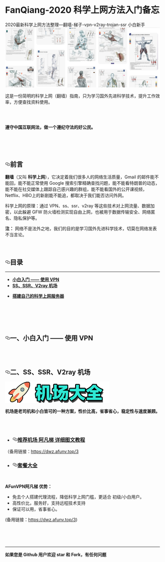 # FanQiang-2020 科学上网方法入门备忘
2020最新科学上网方法整理—翻墙-梯子-vpn-v2ray-trojan-ssr 小白新手
<a target="_blank" rel="noopener noreferrer" href="https://github.com/elvischao/FanQiang/blob/master/img/pinterest.png"><img src="https://github.com/elvischao/FanQiang/blob/master/img/pinterest.png" alt="" style="max-width:100%;"></a>
<p>这是一份简明的科学上网（翻墙）指南，只为学习国外先进科学技术，提升工作效率，方便查找资料使用。</p>
<br>
<br>
<p><strong>遵守中国互联网法，做一个遵纪守法的好公民。</strong></p>
<br>
<br>
<br>
<h2><a id="user-content-前言" class="anchor" aria-hidden="true" href="#前言"><svg class="octicon octicon-link" viewBox="0 0 16 16" version="1.1" width="16" height="16" aria-hidden="true"><path fill-rule="evenodd" d="M4 9h1v1H4c-1.5 0-3-1.69-3-3.5S2.55 3 4 3h4c1.45 0 3 1.69 3 3.5 0 1.41-.91 2.72-2 3.25V8.59c.58-.45 1-1.27 1-2.09C10 5.22 8.98 4 8 4H4c-.98 0-2 1.22-2 2.5S3 9 4 9zm9-3h-1v1h1c1 0 2 1.22 2 2.5S13.98 12 13 12H9c-.98 0-2-1.22-2-2.5 0-.83.42-1.64 1-2.09V6.25c-1.09.53-2 1.84-2 3.25C6 11.31 7.55 13 9 13h4c1.45 0 3-1.69 3-3.5S14.5 6 13 6z"></path></svg></a>前言</h2>
<p><strong>翻墙</strong>（又叫 <strong>科学上网</strong>），它决定着我们很多人的网络生活质量，Gmail 的邮件能不能回，能不能正常使用 Google 搜索引擎精确查找问题，能不能看特朗普的动态，能不能在社交媒体上跟踪自己感兴趣的群组，能不能看国外的公开课视频，Netflix、HBO上的新剧能不能追，都取决于我们能否访问外网。</p>
<p>科学上网的原理：通过 VPN、ss、ssr、v2ray 等这些技术对上网流量、数据加密，以此躲避 GFW 防火墙检测实现自由上网，也被用于数据传输安全、网络匿名、隐私保护等。</p>
<p><strong>注：</strong> 网络不是法外之地，我们的目的是学习国外先进科学技术，切莫在网络发表不当言论。
<br>
<br>
<br></p>
<h2><a id="user-content-目录" class="anchor" aria-hidden="true" href="#目录"><svg class="octicon octicon-link" viewBox="0 0 16 16" version="1.1" width="16" height="16" aria-hidden="true"><path fill-rule="evenodd" d="M4 9h1v1H4c-1.5 0-3-1.69-3-3.5S2.55 3 4 3h4c1.45 0 3 1.69 3 3.5 0 1.41-.91 2.72-2 3.25V8.59c.58-.45 1-1.27 1-2.09C10 5.22 8.98 4 8 4H4c-.98 0-2 1.22-2 2.5S3 9 4 9zm9-3h-1v1h1c1 0 2 1.22 2 2.5S13.98 12 13 12H9c-.98 0-2-1.22-2-2.5 0-.83.42-1.64 1-2.09V6.25c-1.09.53-2 1.84-2 3.25C6 11.31 7.55 13 9 13h4c1.45 0 3-1.69 3-3.5S14.5 6 13 6z"></path></svg></a>目录</h2>
<hr>
<ul>
<li><a href="#1"><strong>小白入门 —— 使用 VPN</strong></a></li>
<li><a href="#2"><strong>SS、SSR、V2ray 机场</strong></a></li>
</ul>

<ul>
<li><a href="#3"><strong>搭建自己的科学上网服务器</strong></a></li>
</ul>
<br>
<br>
<br>
<br>
<h2><a id="user-content-一小白入门--使用-vpn" class="anchor" aria-hidden="true" href="#一小白入门--使用-vpn"><svg class="octicon octicon-link" viewBox="0 0 16 16" version="1.1" width="16" height="16" aria-hidden="true"><path fill-rule="evenodd" d="M4 9h1v1H4c-1.5 0-3-1.69-3-3.5S2.55 3 4 3h4c1.45 0 3 1.69 3 3.5 0 1.41-.91 2.72-2 3.25V8.59c.58-.45 1-1.27 1-2.09C10 5.22 8.98 4 8 4H4c-.98 0-2 1.22-2 2.5S3 9 4 9zm9-3h-1v1h1c1 0 2 1.22 2 2.5S13.98 12 13 12H9c-.98 0-2-1.22-2-2.5 0-.83.42-1.64 1-2.09V6.25c-1.09.53-2 1.84-2 3.25C6 11.31 7.55 13 9 13h4c1.45 0 3-1.69 3-3.5S14.5 6 13 6z"></path></svg></a><span id="user-content-1">一、小白入门 —— 使用 VPN</span></h2>
<br>
<br>
<h2><a id="user-content-二ssssrv2ray-机场" class="anchor" aria-hidden="true" href="#二ssssrv2ray-机场"><svg class="octicon octicon-link" viewBox="0 0 16 16" version="1.1" width="16" height="16" aria-hidden="true"><path fill-rule="evenodd" d="M4 9h1v1H4c-1.5 0-3-1.69-3-3.5S2.55 3 4 3h4c1.45 0 3 1.69 3 3.5 0 1.41-.91 2.72-2 3.25V8.59c.58-.45 1-1.27 1-2.09C10 5.22 8.98 4 8 4H4c-.98 0-2 1.22-2 2.5S3 9 4 9zm9-3h-1v1h1c1 0 2 1.22 2 2.5S13.98 12 13 12H9c-.98 0-2-1.22-2-2.5 0-.83.42-1.64 1-2.09V6.25c-1.09.53-2 1.84-2 3.25C6 11.31 7.55 13 9 13h4c1.45 0 3-1.69 3-3.5S14.5 6 13 6z"></path></svg></a><span id="user-content-2">二、SS、SSR、V2ray 机场</span></h2>
<p><a target="_blank" rel="noopener noreferrer" href="https://github.com/elvischao/FanQiang/blob/master/img/jcdq.png"><img src="https://github.com/elvischao/FanQiang/blob/master/img/jcdq.png" alt="" style="max-width:100%;"></a></p>
<p><strong>机场是老司机和小白皆可的一种方案，性价比高，省事省心，稳定性与速度兼顾。</strong></p>
<br>
<br>
<ul>
<li>
<h3><a id="user-content-推荐机场-just-my-socks-详细图文教程" class="anchor" aria-hidden="true" href="#推荐机场-just-my-socks-详细图文教程"><svg class="octicon octicon-link" viewBox="0 0 16 16" version="1.1" width="16" height="16" aria-hidden="true"><path fill-rule="evenodd" d="M4 9h1v1H4c-1.5 0-3-1.69-3-3.5S2.55 3 4 3h4c1.45 0 3 1.69 3 3.5 0 1.41-.91 2.72-2 3.25V8.59c.58-.45 1-1.27 1-2.09C10 5.22 8.98 4 8 4H4c-.98 0-2 1.22-2 2.5S3 9 4 9zm9-3h-1v1h1c1 0 2 1.22 2 2.5S13.98 12 13 12H9c-.98 0-2-1.22-2-2.5 0-.83.42-1.64 1-2.09V6.25c-1.09.53-2 1.84-2 3.25C6 11.31 7.55 13 9 13h4c1.45 0 3-1.69 3-3.5S14.5 6 13 6z"></path></svg></a><span id="user-content-4"><a href="http://u6.gg/sRmN9" rel="nofollow">推荐机场 阿凡梯 详细图文教程</a></span></h3>
</li>
</ul>
<p>（备用链接：<a href="https://dwz.afunv.top/3" rel="nofollow">https://dwz.afunv.top/3</a></p>
<ul>
<li>
<h3><a id="user-content-套餐大全" class="anchor" aria-hidden="true" href="#套餐大全"><svg class="octicon octicon-link" viewBox="0 0 16 16" version="1.1" width="16" height="16" aria-hidden="true"><path fill-rule="evenodd" d="M4 9h1v1H4c-1.5 0-3-1.69-3-3.5S2.55 3 4 3h4c1.45 0 3 1.69 3 3.5 0 1.41-.91 2.72-2 3.25V8.59c.58-.45 1-1.27 1-2.09C10 5.22 8.98 4 8 4H4c-.98 0-2 1.22-2 2.5S3 9 4 9zm9-3h-1v1h1c1 0 2 1.22 2 2.5S13.98 12 13 12H9c-.98 0-2-1.22-2-2.5 0-.83.42-1.64 1-2.09V6.25c-1.09.53-2 1.84-2 3.25C6 11.31 7.55 13 9 13h4c1.45 0 3-1.69 3-3.5S14.5 6 13 6z"></path></svg></a><a href="https://dwz.afunv.top/3" rel="nofollow">套餐大全</a></h3>
</li>
</ul>
<br>
<p><strong>AFunVPN阿凡梯 优势：</strong></p>
<ul>
<li>免去个人搭建代理流程，降低科学上网门槛，更适合 初级/小白用户。</li>
<li>高性价比，服务好，支持远程技术支持</li>
<li>保证可以用，省事省心。</li>
</ul>
<p>(备用链接：<a href="https://dwz.afunv.top/3" rel="nofollow">https://dwz.afunv.top/3</a>)</p>
<br>
<br>
<br>
<hr>
<p><strong>如果您是 Github 用户欢迎 star 和 Fork，有任何问题</strong></p>
</article>
</div>
